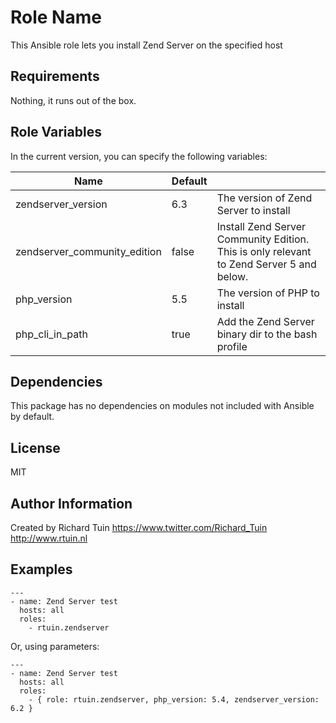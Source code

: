 Role Name
========

This Ansible role lets you install Zend Server on the specified host

Requirements
------------

Nothing, it runs out of the box.

Role Variables
--------------

In the current version, you can specify the following variables:

| Name                         | Default |                                                    |
|------------------------------|---------|----------------------------------------------------|
| zendserver_version           | 6.3     | The version of Zend Server to install              |
| zendserver_community_edition | false   | Install Zend Server Community Edition. This is only relevant to Zend Server 5 and below. |
| php_version                  | 5.5     | The version of PHP to install                      |
| php_cli_in_path              | true    | Add the Zend Server binary dir to the bash profile |


Dependencies
------------

This package has no dependencies on modules not included with Ansible by default.

License
-------

MIT

Author Information
------------------

Created by Richard Tuin
https://www.twitter.com/Richard_Tuin
http://www.rtuin.nl

Examples
--------

```
---
- name: Zend Server test
  hosts: all
  roles:
    - rtuin.zendserver
```

Or, using parameters:

```
---
- name: Zend Server test
  hosts: all
  roles:
    - { role: rtuin.zendserver, php_version: 5.4, zendserver_version: 6.2 }
```
